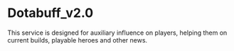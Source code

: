 # Dotabuff_v2.0
This service is designed for auxiliary influence on players, helping them on current builds, playable heroes and other news.
